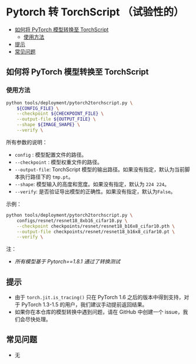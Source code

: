 # Pytorch 转 TorchScript （试验性的）

<!-- TOC -->

- [如何将 PyTorch 模型转换至 TorchScript](#如何将-pytorch-模型转换至-torchscript)
  - [使用方法](#使用方法)
- [提示](#提示)
- [常见问题](#常见问题)

<!-- TOC -->

## 如何将 PyTorch 模型转换至 TorchScript

### 使用方法

```bash
python tools/deployment/pytorch2torchscript.py \
    ${CONFIG_FILE} \
    --checkpoint ${CHECKPOINT_FILE} \
    --output-file ${OUTPUT_FILE} \
    --shape ${IMAGE_SHAPE} \
    --verify \
```

所有参数的说明：

- `config` : 模型配置文件的路径。
- `--checkpoint` : 模型权重文件的路径。
- `--output-file`: TorchScript 模型的输出路径。如果没有指定，默认为当前脚本执行路径下的 `tmp.pt`。
- `--shape`: 模型输入的高度和宽度。如果没有指定，默认为 `224 224`。
- `--verify`: 是否验证导出模型的正确性。如果没有指定，默认为`False`。

示例：

```bash
python tools/deployment/pytorch2torchscript.py \
    configs/resnet/resnet18_8xb16_cifar10.py \
    --checkpoint checkpoints/resnet/resnet18_b16x8_cifar10.pth \
    --output-file checkpoints/resnet/resnet18_b16x8_cifar10.pt \
    --verify \
```

注：

- *所有模型基于 Pytorch==1.8.1 通过了转换测试*

## 提示

- 由于 `torch.jit.is_tracing()` 只在 PyTorch 1.6 之后的版本中得到支持，对于 PyTorch 1.3-1.5 的用户，我们建议手动提前返回结果。
- 如果你在本仓库的模型转换中遇到问题，请在 GitHub 中创建一个 issue，我们会尽快处理。

## 常见问题

- 无
